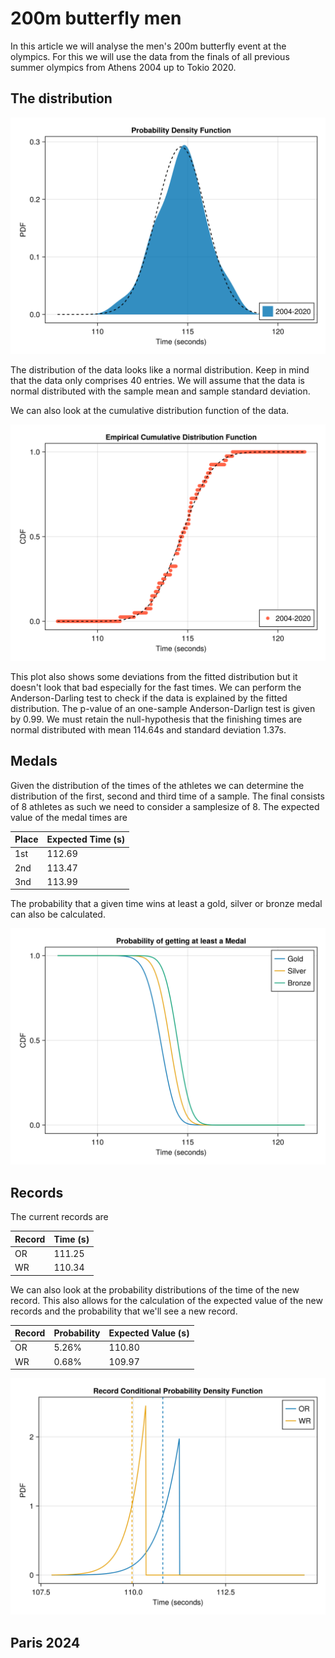 # 200m butterfly men

In this article we will analyse the men's 200m butterfly event at the olympics. For this we will use the data from the finals of all previous summer olympics from Athens 2004 up to Tokio 2020. 

## The distribution

<p><img alt="butterfly-200m-men-pdf" src="../images/butterfly/butterfly-200m-men-distributionpdf.svg" style="float:center; width:600px" /></p>

The distribution of the data looks like a normal distribution. Keep in mind that the data only comprises 40 entries. We will assume that the data is normal distributed with the sample mean and sample standard deviation.

We can also look at the cumulative distribution function of the data.
<p><img alt="butterfly-200m-men-cdf" src="../images/butterfly/butterfly-200m-men-distributioncdf.svg" style="float:center; width:600px" /></p>
This plot also shows some deviations from the fitted distribution but it doesn't look that bad especially for the fast times. We can perform the Anderson-Darling test to check if the data is explained by the fitted distribution. The p-value of an one-sample Anderson-Darlign test is given by 0.99. We must retain the null-hypothesis that the finishing times are normal distributed with mean 114.64s and standard deviation 1.37s.

## Medals
Given the distribution of the times of the athletes we can determine the distribution of the first, second and third time of a sample. The final consists of 8 athletes as such we need to consider a samplesize of 8. The expected value of the medal times are

| Place | Expected Time (s) |
| ----- | ------------- |
| 1st | 112.69 |
| 2nd | 113.47 |
| 3nd | 113.99 |

The probability that a given time wins at least a gold, silver or bronze medal can also be calculated.
<p><img alt="butterfly-200m-men-medal" src="../images/butterfly/butterfly-200m-men-medal.svg" style="float:center; width:600px" /></p>

## Records
The current records are

| Record | Time (s) |
|----|-------|
| OR | 111.25|
| WR | 110.34|

We can also look at the probability distributions of the time of the new record. This also allows for the calculation of the expected value of the new records and the probability that we'll see a new record.

| Record | Probability | Expected Value (s)|
| -- | ------ | --- |
| OR | 5.26% | 110.80 |
| WR | 0.68% | 109.97 |

<p><img alt="butterfly-200m-men-record" src="../images/butterfly/butterfly-200m-men-records.svg" style="float:center; width:600px" /></p>



## Paris 2024
